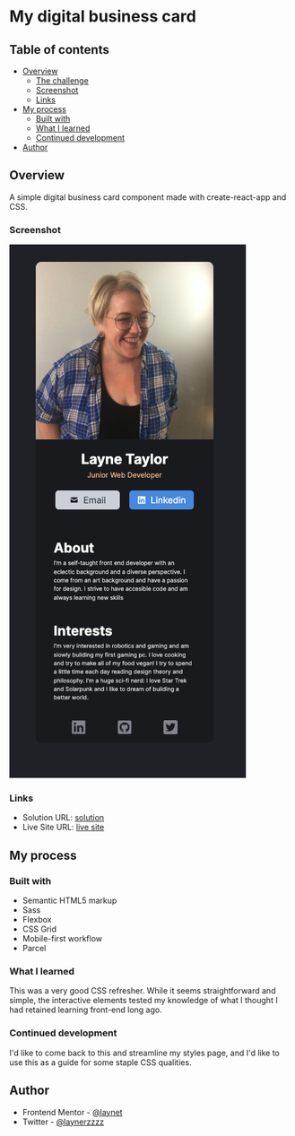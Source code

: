 # My digital business card

## Table of contents

- [Overview](#overview)
  - [The challenge](#the-challenge)
  - [Screenshot](#screenshot)
  - [Links](#links)
- [My process](#my-process)
  - [Built with](#built-with)
  - [What I learned](#what-i-learned)
  - [Continued development](#continued-development)
- [Author](#author)


## Overview

A simple digital business card component made with create-react-app and CSS.

### Screenshot

![](src/images/dbcss.png)

### Links

- Solution URL: [solution](https://www.frontendmentor.io/solutions/a-simple-card-component-with-interactive-elements-made-with-html5-sas-SJmg0qxXc)
- Live Site URL: [live site](https://laynet.github.io/nft-preview-card-component-main/)

## My process

### Built with

- Semantic HTML5 markup
- Sass
- Flexbox
- CSS Grid
- Mobile-first workflow
- Parcel

### What I learned

This was a very good CSS refresher. While it seems straightforward and simple, the interactive elements tested my knowledge of what I thought I had retained learning front-end long ago.

### Continued development

I'd like to come back to this and streamline my styles page, and I'd like to use this as a guide for some staple CSS qualities.

## Author

- Frontend Mentor - [@laynet](https://www.frontendmentor.io/profile/laynet)
- Twitter - [@laynerzzzz](https://twitter.com/laynerzzzz)



